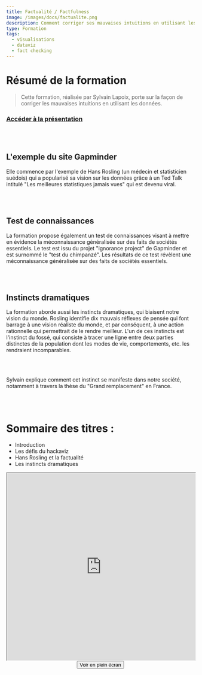 ```yaml
---
title: Factualité / Factfulness
image: /images/docs/factualite.png
description: Comment corriger ses mauvaises intuitions en utilisant les données ?
type: Formation
tags:
  - visualisations
  - dataviz
  - fact checking
--- 
```


# Résumé de la formation

> Cette formation, réalisée par Sylvain Lapoix, porte sur la façon de corriger les mauvaises intuitions en utilisant les données.

### [Accéder à la présentation](https://datactivist.coop/infolab_poitiers/facto_sandwich/#1)

<br></br>

## L'exemple du site Gapminder

Elle commence par l'exemple de Hans Rosling (un médecin et statisticien suédois) qui a popularisé sa vision sur les données grâce à un Ted Talk intitulé "Les meilleures statistiques jamais vues" qui est devenu viral.

<br></br>

## Test de connaissances

La formation propose également un test de connaissances visant à mettre en évidence la méconnaissance généralisée sur des faits de sociétés essentiels. Le test est issu du projet "ignorance project" de Gapminder et est surnommé le "test du chimpanzé". Les résultats de ce test révèlent une méconnaissance généralisée sur des faits de sociétés essentiels.

<br></br>

## Instincts dramatiques

La formation aborde aussi les instincts dramatiques, qui biaisent notre vision du monde. Rosling identifie dix mauvais réflexes de pensée qui font barrage à une vision réaliste du monde, et par conséquent, à une action rationnelle qui permettrait de le rendre meilleur. L'un de ces instincts est l'instinct du fossé, qui consiste à tracer une ligne entre deux parties distinctes de la population dont les modes de vie, comportements, etc. les rendraient incomparables.

<br></br>

Sylvain explique comment cet instinct se manifeste dans notre société, notamment à travers la thèse du "Grand remplacement" en France.

<br></br>

# Sommaire des titres :

- Introduction
- Les défis du hackaviz
- Hans Rosling et la factualité
- Les instincts dramatiques

<div class="responsiveIframe">
  <iframe
    width="100%"
    height="500"
    src="https://datactivist.coop/infolab_poitiers/facto_sandwich/#1">
  </iframe>
  <div class="fullscreen-button" style="text-align: center;">
    <button>Voir en plein écran</button>
  </div>
</div>

